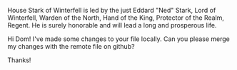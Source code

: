 House Stark of Winterfell is led by the just Eddard "Ned" Stark, Lord of
Winterfell, Warden of the North, Hand of the King, Protector of the Realm,
Regent.  He is surely honorable and will lead a long and prosperous life.


Hi Dom! I've made some changes to your file locally. Can you please merge my changes with the remote file on github?

Thanks!
